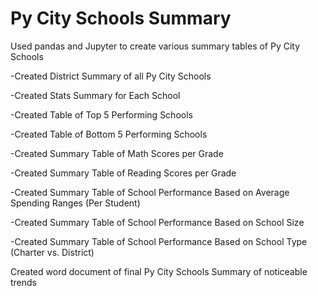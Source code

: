 # Py City Schools Summary

Used pandas and Jupyter to create various summary tables of Py City Schools

  -Created District Summary of all Py City Schools
  
  -Created Stats Summary for Each School
  
  -Created Table of Top 5 Performing Schools
  
  -Created Table of Bottom 5 Performing Schools

  -Created Summary Table of Math Scores per Grade
  
  -Created Summary Table of Reading Scores per Grade

  -Created Summary Table of School Performance Based on Average Spending Ranges (Per Student)
  
  -Created Summary Table of School Performance Based on School Size
  
  -Created Summary Table of School Performance Based on School Type (Charter vs. District)
  
Created word document of final Py City Schools Summary of noticeable trends


